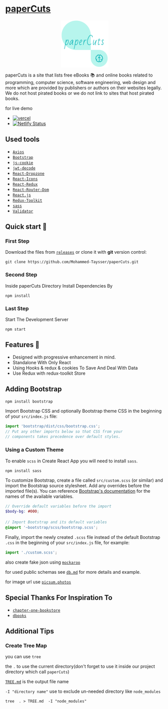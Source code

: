 # [paperCuts][vercel-live]

<div style='text-align:center;'>
  <a href='https://papercuts.vercel.app/'>
    <img src='src/assets/images/icons/favicon.png' height='150px' style='display:block;margin: auto;'>
  </a>
</div>

paperCuts is a site that lists free eBooks 📚 and online books related to programming, computer science, software engineering, web design and more which are provided by publishers or authors on their websites legally. We do not host pirated books or we do not link to sites that host pirated books.

for live demo

- [![vercel](https://img.shields.io/badge/-vercel-05122A?style=plastic&logo=vercel)][vercel-live]
- [![Netlify Status](https://api.netlify.com/api/v1/badges/e892e00f-462d-447b-8941-f45d11701c94/deploy-status)][netlify-live]

[vercel-live]: https://papercuts.vercel.app/
[netlify-live]: https://papercuts-project.netlify.app/

## Used tools

- [`Axios`](https://axios-http.com/)
- [`Bootstrap`](https://getbootstrap.com/)
- [`js-cookie`](https://www.npmjs.com/package/js-cookie)
- [`jwt-decode`](https://www.npmjs.com/package/jwt-decode)
- [`React-Dropzone`](https://react-dropzone.js.org)
- [`React-Icons`](https://react-icons.github.io/react-icons)
- [`React-Redux`](https://react-redux.js.org/)
- [`React-Router-Dom`](https://reactrouter.com/docs/en/v6/getting-started/tutorial)
- [`React.js`](https://reactjs.org/)
- [`Redux-Toolkit`](https://redux-toolkit.js.org/)
- [`sass`](https://sass-lang.com/)
- [`Validator`](https://www.npmjs.com/package/validator)

## Quick start 🚀

### First Step

Download the files from [`releases`](https://github.com/Mohammed-Taysser/paperCuts/releases) or clone it with **git** version control:

```shell
git clone https://github.com/Mohammed-Taysser/paperCuts.git
```

### Second Step

Inside paperCuts Directory Install Dependencies By

```shell
npm install
```

### Last Step

Start The Development Server

```shell
npm start
```

## Features 💬

- Designed with progressive enhancement in mind.
- Standalone With Only React
- Using Hooks & redux & cookies To Save And Deal With Data
- Use Redux with redux-toolkit Store

## Adding Bootstrap

```shell
npm install bootstrap
```

Import Bootstrap CSS and optionally Bootstrap theme CSS in the beginning of your `src/index.js` file:

```js
import 'bootstrap/dist/css/bootstrap.css';
// Put any other imports below so that CSS from your
// components takes precedence over default styles.
```

### Using a Custom Theme

To enable `scss` in Create React App you will need to install `sass`.

```shell
npm install sass
```

To customize Bootstrap, create a file called `src/custom.scss` (or similar) and import the Bootstrap source stylesheet. Add any overrides before the imported file(s). You can reference [Bootstrap's documentation](https://getbootstrap.com/docs/4.6/getting-started/theming/#variable-defaults) for the names of the available variables.

```scss
// Override default variables before the import
$body-bg: #000;

// Import Bootstrap and its default variables
@import '~bootstrap/scss/bootstrap.scss';
```

Finally, import the newly created `.scss` file instead of the default Bootstrap `.css` in the beginning of your `src/index.js` file, for example:

```js
import './custom.scss';
```

also create fake json using [`mockaroo`](https://mockaroo.com/)

for used public schemas see [`db.md`](docs/db.md) for more details and example.

for image url use [`picsum.photos`](https://picsum.photos/)

## Special Thanks For Inspiration To

- [`chapter-one-bookstore`](https://themeforest.net/item/chapterone-bookstore-and-publisher-theme/24715791)
- [`dbooks`](https://www.dbooks.org/)

## Additional Tips

### Create Tree Map

you can use `tree`

the `.` to use the current directory(don't forget to use it inside our project directory which call `paperCuts`)

[`TREE.md`](TREE.md) is the output file name

`-I "directory name"` use to exclude un-needed directory like `node_modules`

```shell
tree  . > TREE.md  -I "node_modules"
```
